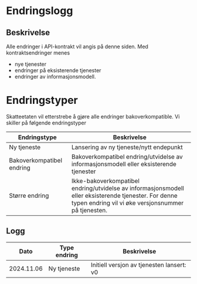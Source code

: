 # Endringslogg

## Beskrivelse

Alle endringer i API-kontrakt vil angis på denne siden. Med kontraktsendringer menes
- nye tjenester
- endringer på eksisterende tjenester
- endringer av informasjonsmodell.

# Endringstyper
Skatteetaten vil etterstrebe å gjøre alle endringer bakoverkompatible. Vi skiller på følgende endringstyper

| Endringstype              | Beskrivelse                                                                                                                                                  |
|---------------------------|--------------------------------------------------------------------------------------------------------------------------------------------------------------|
| Ny tjeneste               | Lansering av ny tjeneste/nytt endepunkt                                                                                                                      |
| Bakoverkompatibel endring | Bakoverkompatibel endring/utvidelse av informasjonsmodell eller eksisterende tjenester                                                                       |
| Større endring            | Ikke-bakoverkompatibel endring/utvidelse av informasjonsmodell eller eksisterende tjenester. For denne typen endring vil vi øke versjonsnummer på tjenesten. |

## Logg

| Dato       | Type endring  | Beskrivelse                               |
|------------|---------------|-------------------------------------------|
| 2024.11.06 | Ny tjeneste   | Initiell versjon av tjenesten lansert: v0 |
